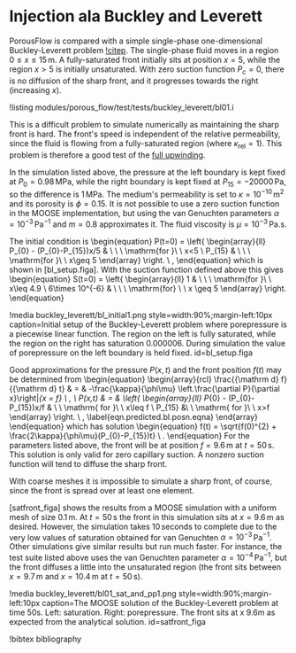 # Injection ala Buckley and Leverett

PorousFlow is compared with a simple single-phase one-dimensional
Buckley-Leverett problem [!citep](buckley_leverett).  The single-phase fluid moves in a region
$0\leq x\leq 15\,$m.  A fully-saturated front initially sits at
position $x=5$, while the region $x>5$ is initially unsaturated.  With
zero suction function $P_{c} = 0$, there is no diffusion of the sharp
front, and it progresses towards the right (increasing $x$).

!listing modules/porous_flow/test/tests/buckley_leverett/bl01.i

This is a difficult problem to simulate numerically as maintaining the sharp
front is hard.  The front's speed is independent of the relative
permeability, since the fluid is flowing from a fully-saturated region
(where $\kappa_{\mathrm{rel}}=1$).  This problem is therefore a good
test of the [full upwinding](upwinding.md).

In the simulation listed above, the pressure at the left boundary is kept
fixed at $P_{0}=0.98\,$MPa, while the right boundary is kept fixed at
$P_{15}=-20000\,$Pa, so the difference is $1\,$MPa.  The medium's
permeability is set to $\kappa = 10^{-10}\,\mathrm{m}^{2}$ and its
porosity is $\phi = 0.15$.  It is not possible to use a zero suction
function in the MOOSE implementation, but using the van Genuchten
parameters $\alpha = 10^{-3}\,$Pa$^{-1}$ and $m=0.8$ approximates it.
The fluid viscosity is $\mu = 10^{-3}\,$Pa.s.

The initial condition is
\begin{equation}
P(t=0) = \left\{
\begin{array}{ll}
P_{0} - (P_{0}-P_{15})x/5 & \ \ \ \mathrm{for }\ \ x<5 \\
P_{15} & \ \ \ \mathrm{for }\ \ x\geq 5
\end{array}
\right. \ ,
\end{equation}
which is shown in
[bl_setup.figa].  With the suction function defined above
this gives
\begin{equation}
S(t=0) = \left\{
\begin{array}{ll}
1 & \ \ \ \mathrm{for }\ \ x\leq 4.9 \\
6\times 10^{-6} & \ \ \ \mathrm{for} \ \ x \geq 5
\end{array}
\right.
\end{equation}

!media buckley_leverett/bl_initial1.png style=width:90%;margin-left:10px caption=Initial setup of the Buckley-Leverett problem where porepressure is a piecewise linear function.  The region on the left is fully saturated, while the region on the right has saturation 0.000006.  During simulation the value of porepressure on the left boundary is held fixed.  id=bl_setup.figa

Good approximations for the pressure $P(x,t)$
and the front position $f(t)$ may be determined from
\begin{equation}
\begin{array}{rcl}
\frac{{\mathrm d} f}{{\mathrm d} t} & = & -\frac{\kappa}{\phi\mu}
\left.\frac{\partial  P}{\partial x}\right|_{x = f} \ , \\
P(x,t) & = & \left\{
\begin{array}{ll}
P_{0} - (P_{0}-P_{15})x/f & \ \ \mathrm{ for }\ \ x\leq f  \\
P_{15} &\ \ \mathrm{ for }\ \  x>f
\end{array}
\right. \ ,
\label{eqn.predicted.bl.posn.eqna}
\end{array}
\end{equation}
which has solution
\begin{equation}
f(t) = \sqrt{f(0)^{2} + \frac{2\kappa}{\phi\mu}(P_{0}-P_{15})t} \ .
\end{equation}
For the parameters listed above, the front will be at position
$f=9.6\,$m at $t=50\,$s.  This solution is only valid for zero
capillary suction.  A nonzero suction function will tend to diffuse
the sharp front.

With coarse meshes it is impossible to simulate a sharp front, of
course, since the front is spread over at least one element.

[satfront_figa] shows the results from a MOOSE simulation
with a uniform mesh of size $0.1\,$m.  At $t=50\,$s the front in this
simulation sits at $x=9.6\,$m as desired.  However, the simulation
takes $10\,$seconds to complete due to the very low values of saturation
obtained for van Genuchten $\alpha=10^{-3}\,$Pa$^{-1}$.  Other
simulations give similar results but run much faster.  For instance,
the test suite listed above uses the van Genuchten parameter
$\alpha=10^{-4}\,$Pa$^{-1}$, but the front diffuses a little into the
unsaturated region (the front sits between $x=9.7\,$m and $x=10.4\,$m
at $t=50\,$s).

!media buckley_leverett/bl01_sat_and_pp1.png style=width:90%;margin-left:10px caption=The MOOSE solution of the Buckley-Leverett problem at time 50s.  Left: saturation.  Right: porepressure.  The front sits at x 9.6m as expected from the analytical solution. id=satfront_figa

!bibtex bibliography
